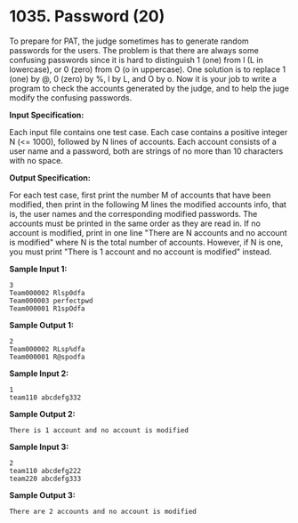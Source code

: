 # 1035. Password (20)

To prepare for PAT, the judge sometimes has to generate random passwords for the users. The problem is that there are always some confusing passwords since it is hard to distinguish 1 (one) from l (L in lowercase), or 0 (zero) from O (o in uppercase). One solution is to replace 1 (one) by @, 0 (zero) by %, l by L, and O by o. Now it is your job to write a program to check the accounts generated by the judge, and to help the juge modify the confusing passwords.

**Input Specification:**

Each input file contains one test case. Each case contains a positive integer N (<= 1000), followed by N lines of accounts. Each account consists of a user name and a password, both are strings of no more than 10 characters with no space.

**Output Specification:**

For each test case, first print the number M of accounts that have been modified, then print in the following M lines the modified accounts info, that is, the user names and the corresponding modified passwords. The accounts must be printed in the same order as they are read in. If no account is modified, print in one line "There are N accounts and no account is modified" where N is the total number of accounts. However, if N is one, you must print "There is 1 account and no account is modified" instead.

**Sample Input 1:**

```
3
Team000002 Rlsp0dfa
Team000003 perfectpwd
Team000001 R1spOdfa
```

**Sample Output 1:**

```
2
Team000002 RLsp%dfa
Team000001 R@spodfa
```

**Sample Input 2:**

```
1
team110 abcdefg332
```

**Sample Output 2:**

```
There is 1 account and no account is modified
```

**Sample Input 3:**

```
2
team110 abcdefg222
team220 abcdefg333
```

**Sample Output 3:**

```
There are 2 accounts and no account is modified
```